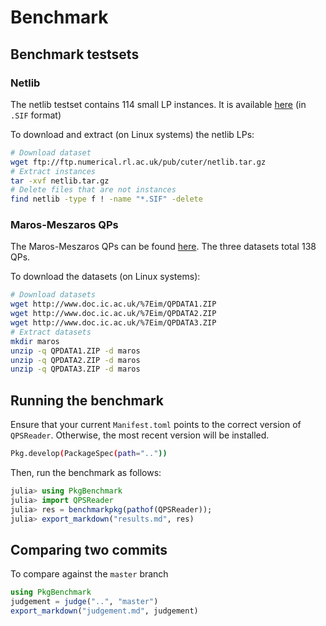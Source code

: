# Benchmark

## Benchmark testsets

### Netlib

The netlib testset contains 114 small LP instances.
It is available [here](http://www.numerical.rl.ac.uk/cute/netlib.html) (in `.SIF` format)

To download and extract (on Linux systems) the netlib LPs:
```bash
# Download dataset
wget ftp://ftp.numerical.rl.ac.uk/pub/cuter/netlib.tar.gz
# Extract instances
tar -xvf netlib.tar.gz
# Delete files that are not instances
find netlib -type f ! -name "*.SIF" -delete
```

### Maros-Meszaros QPs

The Maros-Meszaros QPs can be found [here](http://www.doc.ic.ac.uk/~im/#DATA).
The three datasets total 138 QPs.

To download the datasets (on Linux systems):
```bash
# Download datasets
wget http://www.doc.ic.ac.uk/%7Eim/QPDATA1.ZIP
wget http://www.doc.ic.ac.uk/%7Eim/QPDATA2.ZIP
wget http://www.doc.ic.ac.uk/%7Eim/QPDATA3.ZIP
# Extract datasets
mkdir maros
unzip -q QPDATA1.ZIP -d maros
unzip -q QPDATA2.ZIP -d maros
unzip -q QPDATA3.ZIP -d maros
```

## Running the benchmark

Ensure that your current `Manifest.toml` points to the correct version of `QPSReader`. Otherwise, the most recent version will be installed.
```bash
Pkg.develop(PackageSpec(path=".."))
```

Then, run the benchmark as follows:
```julia
julia> using PkgBenchmark
julia> import QPSReader
julia> res = benchmarkpkg(pathof(QPSReader));
julia> export_markdown("results.md", res)
```

## Comparing two commits

To compare against the `master` branch
```julia
using PkgBenchmark
judgement = judge("..", "master")
export_markdown("judgement.md", judgement)
```